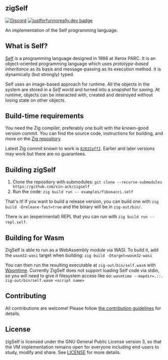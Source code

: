 ## zigSelf

[![Discord](https://img.shields.io/discord/983578577029181440?logo=discord&logoColor=white&logoWidth=20&labelColor=7289DA&label=Discord&color=119334&style=plastic)](https://discord.gg/HJ62kw6yvn) [![justforfunnoreally.dev badge](https://img.shields.io/badge/justforfunnoreally-dev-9ff)](https://justforfunnoreally.dev)

An implementation of the Self programming language.

## What is Self?

[Self](https://selflanguage.org/) is a programming language designed in 1986 at
Xerox PARC. It is an object-oriented programming language which uses
_prototype-based inheritance_ as its basis and message-passing as its execution
method. It is dynamically (but strongly) typed.

Self uses an image-based approach for runtime. All the objects in the system
are stored in a _Self world_ and turned into a _snapshot_ for saving. At
runtime, objects can be interacted with, created and destroyed without losing
state on other objects.

## Build-time requirements

You need the Zig compiler, preferably one built with the known-good version
commit. You can find the source code, instructions for building, and more on the
[Zig repository](https://github.com/ziglang/zig).

Latest Zig commit known to work is [`82632aff2`](https://github.com/ziglang/zig/commit/82632aff2).
Earlier and later versions may work but there are no guarantees.

## Building zigSelf

1. Clone the repository with submodules: `git clone --recurse-submodules https://github.com/sin-ack/zigself`
2. Run the code: `zig build run -- examples/fibonacci.self`

That's it! If you want to build a release version, you can build one with
`zig build -Drelease-fast=true` and the binary will be in `zig-out/bin/`.

There is an (experimental) REPL that you can run with `zig build run -- repl.self`.

## Building for Wasm

ZigSelf is able to run as a WebAssembly module via WASI. To build it, add the
`wasm32-wasi` target when building: `zig build -Dtarget=wasm32-wasi`

You can then run the resulting executable at `zig-out/bin/self.wasm` with
[Wasmtime](https://github.com/bytecodealliance/wasmtime). Currently ZigSelf does
not support loading Self code via stdin, so you will need to give it filesystem
access like so: `wasmtime --mapdir=.::. zig-out/bin/self.wasm <script name>`

## Contributing

All contributions are welcome! Please follow [the contribution
guidelines](CONTRIBUTING.md) for details.

## License

zigSelf is licensed under the GNU General Public License version 3, so that the
VM implementation remains open for everyone including end-users to study, modify
and share. See [LICENSE](LICENSE) for more details.
